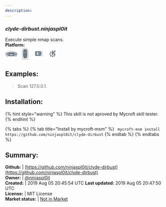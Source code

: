 ```yaml
---
description: 
---
```


### _clyde-dirbust.ninjaspl0it_  
Execute simple nmap scans.  
**Platform:**  
 ![Mark I](../.gitbook/assets/mark-1-icon.png)  ![Mark II](../.gitbook/assets/mark-2-icon.png)  ![Picroft](../.gitbook/assets/picroft-icon.png)  ![plasmoid](../.gitbook/assets/kde.png)   
## Examples:  
> Scan 127.0.0.1.  
  
## Installation:  
{% hint style="warning" %}
This skill is not aproved by Mycroft skill tester.
{% endhint %}
    
{% tabs %}
{% tab title="Install by mycroft-msm" %}
``` mycroft-msm install https://github.com/ninjaspl0it/clyde-dirbust```
{% endtab %}
  {% endtabs %}
    
## Summary:  
**Github:** | [https://github.com/ninjaspl0it/clyde-dirbust](https://github.com/ninjaspl0it/clyde-dirbust)  
**Owner:** | [@ninjaspl0it](https://github.com/ninjaspl0it)  
**Created:** | 2019 Aug 05 20:45:54 UTC  **Last updated:** 2019 Aug 05 20:47:50 UTC  
**License:** | MIT License  
**Market status:** | [Not in Market](https://market.mycroft.ai/skill/)  
